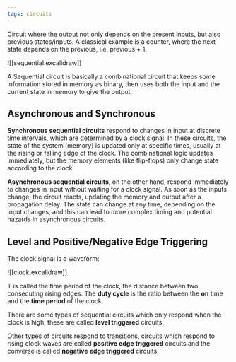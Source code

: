 ```yaml
---
tags: circuits
---
```


Circuit where the output not only depends on the present inputs, but also previous states/inputs. A classical example is a counter, where the next state depends on the previous, i.e, previous + 1.

![[sequential.excalidraw]]

A Sequential circuit is basically a combinational circuit that keeps some information stored in memory as binary, then uses both the input and the current state in memory to give the output.

## Asynchronous and Synchronous

**Synchronous sequential circuits** respond to changes in input at discrete time intervals, which are determined by a clock signal. In these circuits, the state of the system (memory) is updated only at specific times, usually at the rising or falling edge of the clock. The combinational logic updates immediately, but the memory elements (like flip-flops) only change state according to the clock.

**Asynchronous sequential circuits**, on the other hand, respond immediately to changes in input without waiting for a clock signal. As soon as the inputs change, the circuit reacts, updating the memory and output after a propagation delay. The state can change at any time, depending on the input changes, and this can lead to more complex timing and potential hazards in asynchronous circuits.

## Level and Positive/Negative Edge Triggering

The clock signal is a waveform:

![[clock.excalidraw]]

T is called the time period of the clock, the distance between two consecuting rising edges. The **duty cycle** is the ratio between the **on** time and the **time period** of the clock.

There are some types of sequential circuits which only respond when the clock is high, these are called **level triggered** circuits.

Other types of circuits respond to transitions, circuits which respond to rising clock waves are called **positive edge triggered** circuits and the converse is called **negative edge triggered** circuits.
